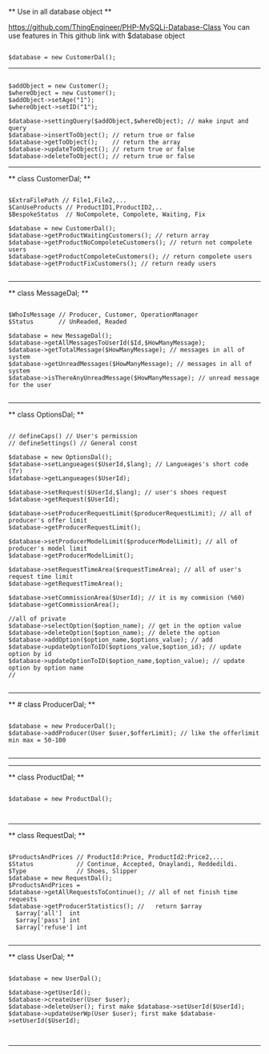 

** Use in all database object **

https://github.com/ThingEngineer/PHP-MySQLi-Database-Class
You can use features in This github link with $database object 

<pre><code>
$database = new CustomerDal(); 
</pre></code>
---------
<pre><code>
$addObject = new Customer();
$whereObject = new Customer();
$addObject->setAge("1");
$whereObject->setID("1");

$database->settingQuery($addObject,$whereObject); // make input and query
$database->insertToObject(); // return true or false
$database->getToObject();    // return the array
$database->updateToObject(); // return true or false
$database->deleteToObject(); // return true or false
</pre></code>


---------
**  class CustomerDal; **

<pre><code>
$ExtraFilePath // File1,File2,...
$CanUseProducts // ProductID1,ProductID2,..
$BespokeStatus  // NoCompolete, Compolete, Waiting, Fix

$database = new CustomerDal(); 
$database->getProductWaitingCustomers(); // return array
$database->getProductNoCompoleteCustomers(); // return not compolete users 
$database->getProductCompoleteCustomers(); // return compolete users
$database->getProductFixCustomers(); // return ready users

</code></pre>
-----------
**  class MessageDal; **
<pre><code>
$WhoIsMessage // Producer, Customer, OperationManager
$Status       // UnReaded, Readed

$database = new MessageDal(); 
$database->getAllMessagesToUserId($Id,$HowManyMessage); 
$database->getTotalMessage($HowManyMessage); // messages in all of system 
$database->getUnreadMessages($HowManyMessage); // messages in all of system 
$database->isThereAnyUnreadMessage($HowManyMessage); // unread message for the user

</code></pre>
--------------

**  class OptionsDal; **

<pre><code>
// defineCaps() // User's permission 
// defineSettings() // General const

$database = new OptionsDal(); 
$database->setLangueages($UserId,$lang); // Langueages's short code (Tr)
$database->getLangueages($UserId); 

$database->setRequest($UserId,$lang); // user's shoes request
$database->getRequest($UserId); 

$database->setProducerRequestLimit($producerRequestLimit); // all of producer's offer limit
$database->getProducerRequestLimit(); 

$database->setProducerModelLimit($producerModelLimit); // all of producer's model limit
$database->getProducerModelLimit(); 

$database->setRequestTimeArea($requestTimeArea); // all of user's request time limit
$database->getRequestTimeArea(); 

$database->setCommissionArea($UserId); // it is my commision (%60)
$database->getCommissionArea(); 

//all of private
$database->selectOption($option_name); // get in the option value
$database->deleteOption($option_name); // delete the option
$database->addOption($option_name,$options_value); // add 
$database->updateOptionToID($options_value,$option_id); // update option by id 
$database->updateOptionToID($option_name,$option_value); // update option by option name 
// 

</code></pre>
--------------
** # class ProducerDal; **
<pre><code>
$database = new ProducerDal(); 
$database->addProducer(User $user,$offerLimit); // like the offerlimit min max = 50-100 

</code></pre>
--------------
--------------
**  class ProductDal; **
<pre><code>
$database = new ProductDal(); 


</code></pre>
--------------

**  class RequestDal; **
<pre><code>
$ProductsAndPrices // ProductId:Price, ProductId2:Price2,...
$Status            // Continue, Accepted, Onaylandi, Reddedildi.
$Type              // Shoes, Slipper
$database = new RequestDal(); 
$ProductsAndPrices = 
$database->getAllRequestsToContinue(); // all of not finish time requests
$database->getProducerStatistics(); //   return $array
  $array['all']  int
  $array['pass'] int
  $array['refuse'] int

</code></pre>
--------------
**  class UserDal; **
<pre><code>
$database = new UserDal(); 

$database->getUserId(); 
$database->createUser(User $user); 
$database->deleteUser(); first make $database->setUserId($UserId); 
$database->updateUserWp(User $user); first make $database->setUserId($UserId); 

  
</code></pre>
--------------